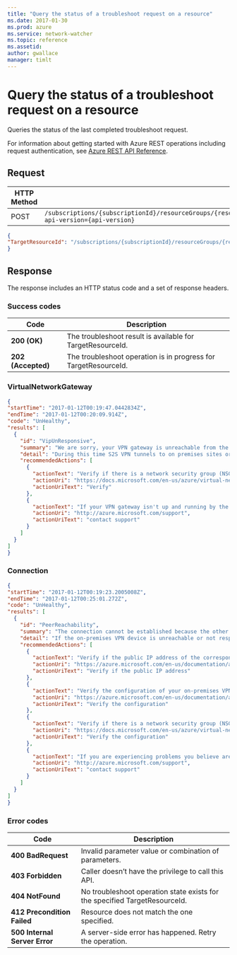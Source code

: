 ```yaml
---
title: "Query the status of a troubleshoot request on a resource"
ms.date: 2017-01-30
ms.prod: azure
ms.service: network-watcher
ms.topic: reference
ms.assetid: 
author: gwallace
manager: timlt
---
```


# Query the status of a troubleshoot request on a resource

Queries the status of the last completed troubleshoot request.

For information about getting started with Azure REST operations including request authentication, see [Azure REST API Reference](../../../index.md).

## Request

| HTTP Method | URI|  
| ----------- |----|  
| POST | `/subscriptions/{subscriptionId}/resourceGroups/{resourceGroupName}/providers/Microsoft.Network/networkWatchers/{networkWatcherName}/queryTroubleshootResult?api-version={api-version}` |

```json
{ 
"TargetResourceId": "/subscriptions/{subscriptionId}/resourceGroups/{resourceGroupName}/providers/Microsoft.Network/connections/{connectionName}" 
}
```

## Response  

The response includes an HTTP status code and a set of response headers.

### Success codes

| Code | Description |
| ---- | ----------- |
| **200 (OK)** | The troubleshoot result is available for TargetResourceId. | 
| **202 (Accepted)** | The troubleshoot operation is in progress for TargetResourceId. | 

### VirtualNetworkGateway
```json
{ 
"startTime": "2017-01-12T00:19:47.0442834Z", 
"endTime": "2017-01-12T00:20:09.914Z", 
"code": "UnHealthy", 
"results": [ 
  { 
    "id": "VipUnResponsive", 
    "summary": "We are sorry, your VPN gateway is unreachable from the Internet", 
    "detail": "During this time S2S VPN tunnels to on premises sites or other Azure virtual networks will be disconnected", 
    "recommendedActions": [ 
      { 
        "actionText": "Verify if there is a network security group (NSG) applied to the GatewaySubnet", 
        "actionUri": "https://docs.microsoft.com/en-us/azure/virtual-network/virtual-networks-create-nsg-arm-pportal",
        "actionUriText": "Verify" 
      }, 
      { 
        "actionText": "If your VPN gateway isn't up and running by the expected resolution time, contact support", 
        "actionUri": "http://azure.microsoft.com/support", 
        "actionUriText": "contact support"
      } 
    ] 
  } 
] 
}
```

### Connection

```json
{ 
"startTime": "2017-01-12T00:19:23.2005008Z", 
"endTime": "2017-01-12T00:25:01.272Z", 
"code": "UnHealthy", 
"results": [ 
  { 
    "id": "PeerReachability", 
    "summary": "The connection cannot be established because the other VPN device is unreachable", 
    "detail": "If the on-premises VPN device is unreachable or not responding to the Azure VPN gateway IKE handshake, the VPN connection cannot establish", 
    "recommendedActions": [ 
      { 
        "actionText": "Verify if the public IP address of the corresponding Azure Local Network Gateway is configured correctly", 
        "actionUri": "https://azure.microsoft.com/en-us/documentation/articles/vpn-gateway-modify-local-network-gateway/", 
        "actionUriText": "Verify if the public IP address" 
      }, 
      { 
        "actionText": "Verify the configuration of your on-premises VPN device so it allows your Azure VPN gateway to establish connections", 
        "actionUri": "https://azure.microsoft.com/en-us/documentation/articles/vpn-gateway-about-vpn-devices/", 
        "actionUriText": "Verify the configuration" 
      }, 
      { 
        "actionText": "Verify if there is a network security group (NSG) applied to the GatewaySubnet", 
        "actionUri": "https://docs.microsoft.com/en-us/azure/virtual-network/virtual-networks-create-nsg-arm-pportal", 
        "actionUriText": "Verify the configuration" 
      }, 
      { 
        "actionText": "If you are experiencing problems you believe are caused by Azure, contact support", 
        "actionUri": "http://azure.microsoft.com/support", 
        "actionUriText": "contact support"
      } 
    ] 
  } 
] 
}
```

### Error codes

| Code | Description |
| ---- | ----------- |
| **400 BadRequest** | Invalid parameter value or combination of parameters. | 
| **403 Forbidden** | Caller doesn’t have the privilege to call this API. |
| **404 NotFound** | No troubleshoot operation state exists for the specified TargetResourceId. |
| **412 Precondition Failed** | Resource does not match the one specified. |
| **500 Internal Server Error** |  A server-side error has happened. Retry the operation. |     



 